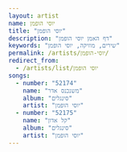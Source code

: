 ```yaml
---
layout: artist
name: יוסי הופמן
title: "יוסי הופמן"
description: "דף האמן יוסי הופמן"
keywords: "שירים, מוזיקה, יוסי הופמן"
permalink: /artists/יוסי-הופמן/
redirect_from:
  - /artists/list/יוסי הופמן
songs:
  - number: "52174"
    name: "משנכנס אדר"
    album: "סינגלים"
    artist: "יוסי הופמן"
  - number: "52175"
    name: "קל אדון"
    album: "סינגלים"
    artist: "יוסי הופמן"
---
```

